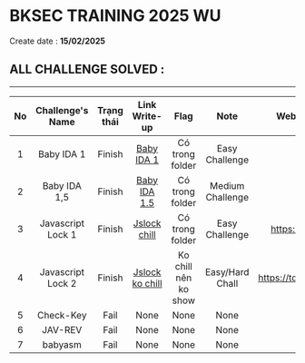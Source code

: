 # BKSEC TRAINING 2025 WU
Create date : **15/02/2025**
## ALL CHALLENGE SOLVED :
---
| No |   Challenge's Name  | Trạng thái |                Link Write-up                 |       Flag         |     Note       |       Website Re-up Challenges      |  Dowload file here |
|:--:|:-------------------:|:----------:|:--------------------------------------------:|:------------------:|:--------------:|:-----------------------------------:|:------------------:|
| 1  |    Baby IDA 1       |   Finish   |   [Baby IDA 1](./baby_ida_1)                 |Có trong folder     |Easy Challenge  |                                     ||
| 2  |    Baby IDA 1,5     |   Finish   | [Baby IDA 1.5](./baby_ida_1,5)               |Có trong folder     |Medium Challenge|                                     ||                         
| 3  |  Javascript Lock 1  |   Finish   | [Jslock chill](./jslock_chill)               |Có trong folder     |Easy Challenge  |https://tdwng.github.io/trollvn/     ||
| 4  |  Javascript Lock 2  |   Finish   |[Jslock ko chill](./jslock_ko_chill(jslock2)) |Ko chill nên ko show|Easy/Hard Chall |https://tdwng.github.io/jslock_ver_2/||
| 5  |    Check-Key        |    Fail    |None                                          |None                |None            |None                                 ||
| 6  |     JAV-REV         |    Fail    |None                                          |None                |None            |None                                 ||
| 7  |     babyasm         |    Fail    |None                                          |None                |None            |None                                 ||
